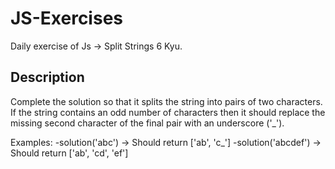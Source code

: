 # JS-Exercises

Daily exercise of Js -> Split Strings 6 Kyu.

## Description

Complete the solution so that it splits the string into pairs of two characters.
If the string contains an odd number of characters then it should replace the missing 
second character of the final pair with an underscore ('_').

Examples:
-solution('abc') -> Should return ['ab', 'c_']
-solution('abcdef') -> Should return ['ab', 'cd', 'ef']